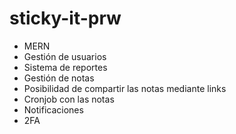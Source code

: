 # sticky-it-prw

* MERN
* Gestión de usuarios
* Sistema de reportes
* Gestión de notas
* Posibilidad de compartir las notas mediante links
* Cronjob con las notas
* Notificaciones
* 2FA
